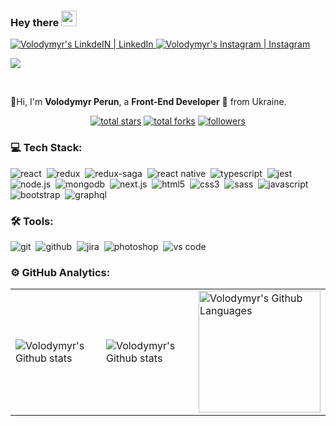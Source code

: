 ### Hey there <img src="https://media.giphy.com/media/hvRJCLFzcasrR4ia7z/giphy.gif" width="25px">
<a href="https://www.linkedin.com/in/volodymyr-perun-85b4ab18b/">
 <img alt="Volodymyr's LinkdeIN | LinkedIn" src="https://img.shields.io/badge/linkedin-0077B5.svg?&style=for-the-badge&logo=linkedin&logoColor=white" />
</a>
<a href="https://www.instagram.com/volodimirperun/">
 <img alt="Volodymyr's Instagram | Instagram" src="https://img.shields.io/badge/instagram-E4405F.svg?&style=for-the-badge&logo=instagram&logoColor=white" />
</a>

![](https://visitor-badge.glitch.me/badge?page_id=VolodymyrPerun.VolodymyrPerun)

<br />

📍Hi, I'm <b>Volodymyr Perun</b>, a <b>Front-End Developer</b> 🚀 from Ukraine.

<div align="center">
  <a href="https://github.com/VolodymyrPerun?tab=repositories&sort=stargazers">
    <img alt="total stars" title="Total stars on GitHub" src="https://custom-icon-badges.herokuapp.com/badge/dynamic/json?logo=star&color=7c007c&labelColor=640464&label=Stars&style=for-the-badge&query=%24.stars&url=https://api.github-star-counter.workers.dev/user/VolodymyrPerun"/></a>
  <a href="https://github.com/VolodymyrPerun?tab=repositories&sort=stargazers">
    <img alt="total forks" title="Total forks on GitHub" src="https://custom-icon-badges.herokuapp.com/badge/dynamic/json?logo=fork&color=55960c&labelColor=488207&label=Forks&style=for-the-badge&query=%24.forks&url=https://api.github-star-counter.workers.dev/user/VolodymyrPerun"/></a>
  <a href="https://github.com/VolodymyrPerun">
    <img alt="followers" title="Follow me on Github" src="https://custom-icon-badges.herokuapp.com/github/followers/VolodymyrPerun?color=236ad3&labelColor=1155ba&style=for-the-badge&logo=person-add&label=Follow&logoColor=white"/></a>
</div>

### 💻 Tech Stack:

<img alt="react" src="https://img.shields.io/badge/react-61DAFB.svg?&style=for-the-badge&logo=react&logoColor=fff" />&nbsp;
<img alt="redux" src="https://img.shields.io/badge/redux-764ABC.svg?&style=for-the-badge&logo=redux&logoColor=fff" />&nbsp;
<img alt="redux-saga" src="https://img.shields.io/badge/redux saga-939393.svg?&style=for-the-badge&logo=redux-saga&logoColor=fff" />&nbsp;
<img alt="react native" src="https://img.shields.io/badge/react native-61DAFB.svg?&style=for-the-badge&logo=react&logoColor=fff" />&nbsp;
<img alt="typescript" src="https://img.shields.io/badge/typescript-007ACC.svg?&style=for-the-badge&logo=typescript&logoColor=fff" />&nbsp;
<img alt="jest" src="https://img.shields.io/badge/jest-C21325.svg?&style=for-the-badge&logo=jest&logoColor=fff" />&nbsp;
<img alt="node.js" src="https://img.shields.io/badge/node.js-90C53F.svg?&style=for-the-badge&logo=node.js&logoColor=fff" />&nbsp;
<img alt="mongodb" src="https://img.shields.io/badge/mongodb-26A944.svg?&style=for-the-badge&logo=mongodb&logoColor=fff" />&nbsp;
<img alt="next.js" src="https://img.shields.io/badge/next.js-000.svg?&style=for-the-badge&logo=next.js&logoColor=fff" />&nbsp;
<img alt="html5" src="https://img.shields.io/badge/html-E34F26.svg?&style=for-the-badge&logo=html5&logoColor=fff" />&nbsp;
<img alt="css3" src="https://img.shields.io/badge/css-1572B6.svg?&style=for-the-badge&logo=css3&logoColor=fff" />&nbsp;
<img alt="sass" src="https://img.shields.io/badge/sass-CF649A.svg?&style=for-the-badge&logo=sass&logoColor=fff" />&nbsp;
<img alt="javascript" src="https://img.shields.io/badge/javascript-F7DF1E.svg?&style=for-the-badge&logo=javascript&logoColor=fff" />&nbsp;
<img alt="bootstrap" src="https://img.shields.io/badge/bootstrap-7610F7.svg?&style=for-the-badge&logo=bootstrap&logoColor=fff" />&nbsp;
<img alt="graphql" src="https://img.shields.io/badge/graphql-E10098.svg?&style=for-the-badge&logo=graphql&logoColor=fff" />&nbsp;

### 🛠 Tools:

<img alt="git" src="https://img.shields.io/badge/git-F05033.svg?&style=for-the-badge&logo=git&logoColor=fff" />&nbsp;
<img alt="github" src="https://img.shields.io/badge/github-000.svg?&style=for-the-badge&logo=github&logoColor=fff" />&nbsp;
<img alt="jira" src="https://img.shields.io/badge/jira-2D80FF.svg?&style=for-the-badge&logo=jira&logoColor=fff" />&nbsp;
<img alt="photoshop" src="https://img.shields.io/badge/photoshop-31A8FF.svg?&style=for-the-badge&logo=adobe-photoshop&logoColor=fff" />&nbsp;
<img alt="vs code" src="https://img.shields.io/badge/vs code-007ACC.svg?&style=for-the-badge&logo=visual-studio-code&logoColor=fff" />&nbsp;

### ⚙ GitHub Analytics:

<table>
  <tr>
  <td>
        <img align="left" src="https://github-readme-stats.vercel.app/api?username=VolodymyrPerun&show_icons=true&count_private=true&theme=algolia" alt="Volodymyr's Github stats" />
      </td>
    <td>
      <img align="left" src="https://github-readme-streak-stats.herokuapp.com/?user=VolodymyrPerun&theme=algolia" alt="Volodymyr's Github stats" />
    </td>
    <td>
      <img height="195px" align="right" alt="Volodymyr's Github Languages" src="https://github-readme-stats.vercel.app/api/top-langs/?username=volodymyrperun&theme=algolia&layout=compact" />
    </td>
  </tr>
</table>

